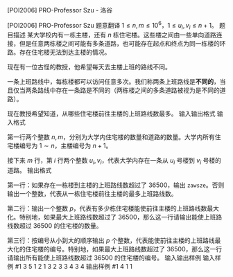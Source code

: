 



[POI2006] PRO-Professor Szu - 洛谷














[POI2006] PRO-Professor Szu
题意翻译
$1 \leq n,m \leq 10^6$，$1 \leq u_i,v_i \leq n+1$。
题目描述
某大学校内有一栋主楼，还有 $n$ 栋住宅楼。这些楼之间由一些单向道路连接，但是任意两栋楼之间可能有多条道路，也可能存在起点和终点为同一栋楼的环路。存在住宅楼无法到达主楼的情况。

现在有一位古怪的教授，他希望每天去主楼上班的路线不同。

一条上班路线中，每栋楼都可以访问任意多次。我们称两条上班路线是**不同的**，当且仅当两条路线中存在一条路是不同的（两栋楼之间的多条道路被视为是不同的道路）。

现在教授希望知道，从哪些住宅楼前往主楼的上班路线数最多。
输入输出格式
输入格式

第一行两个整数 $n,m$，分别为大学内住宅楼的数量和道路的数量。大学内所有住宅楼编号为 $1 \sim n$，主楼编号为 $n+1$。

接下来 $m$ 行，第 $i$ 行两个整数 $u_i,v_i$，代表大学内存在一条从 $u_i$ 号楼到 $v_i$ 号楼的道路。
输出格式

第一行：如果存在一栋楼到主楼的上班路线数超过了 $36500$，输出 `zawsze`。否则输出一个整数，代表从一栋住宅楼前往主楼的最多上班路线数。

第二行：输出一个整数 $p$，代表有多少栋住宅楼能使前往主楼的上班路线数最大化。特别地，如果最大上班路线数超过了 $36500$，那么这一行请输出能使上班路线数超过 $36500$ 的住宅楼的数量。

第三行：按编号从小到大的顺序输出 $p$ 个整数，代表能使前往主楼的上班路线最大化的住宅楼的编号。特别地，如果最大上班路线数超过了 $36500$，那么这一行请输出所有能使上班路线数超过 $36500$ 的住宅楼的编号。
输入输出样例
输入样例 #1
3 5
1 2
1 3
2 3
3 4
3 4
输出样例 #1
4
1
1






